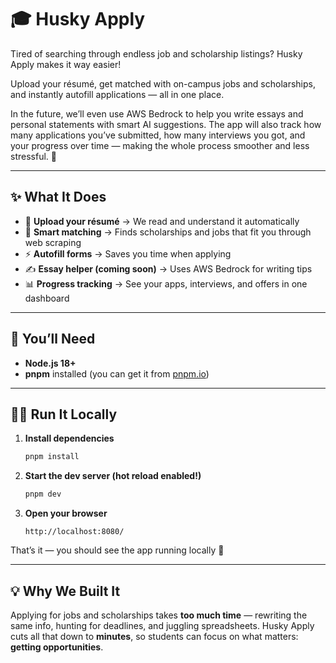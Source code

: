 
# 🎓 Husky Apply

Tired of searching through endless job and scholarship listings?
Husky Apply makes it way easier!

Upload your résumé, get matched with on-campus jobs and scholarships, and instantly autofill applications — all in one place.

In the future, we’ll even use AWS Bedrock to help you write essays and personal statements with smart AI suggestions. The app will also track how many applications you’ve submitted, how many interviews you got, and your progress over time — making the whole process smoother and less stressful. 🚀

---

## ✨ What It Does

* 📄 **Upload your résumé** → We read and understand it automatically
* 🎯 **Smart matching** → Finds scholarships and jobs that fit you through web scraping
* ⚡ **Autofill forms** → Saves you time when applying
* ✍️ **Essay helper (coming soon)** → Uses AWS Bedrock for writing tips
* 📊 **Progress tracking** → See your apps, interviews, and offers in one dashboard

---

## 🧰 You’ll Need

* **Node.js 18+**
* **pnpm** installed (you can get it from [pnpm.io](https://pnpm.io))

---

## 🧑‍💻 Run It Locally

1. **Install dependencies**

   ```bash
   pnpm install
   ```

2. **Start the dev server (hot reload enabled!)**

   ```bash
   pnpm dev
   ```

3. **Open your browser**

   ```
   http://localhost:8080/
   ```

That’s it — you should see the app running locally 🎉

---

## 💡 Why We Built It

Applying for jobs and scholarships takes **too much time** — rewriting the same info, hunting for deadlines, and juggling spreadsheets.
Husky Apply cuts all that down to **minutes**, so students can focus on what matters: **getting opportunities**.




